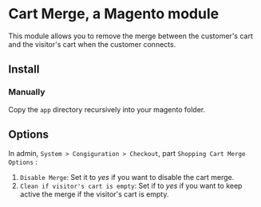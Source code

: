 # Cart Merge, a Magento module

This module allows you to remove the merge between the customer's cart and the visitor's cart when the customer connects.

## Install

### Manually

Copy the `app` directory recursively into your magento folder.

## Options

In admin, `System > Congiguration > Checkout`, part `Shopping Cart Merge Options` :

1.  `Disable Merge`: Set it to _yes_ if you want to disable the cart merge.
2.  `Clean if visitor's cart is empty`: Set if to _yes_ if you want to keep active the merge if the visitor's cart is empty.